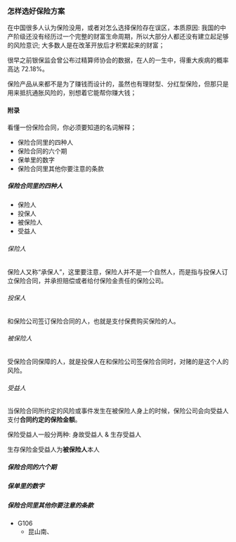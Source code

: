 ### 怎样选好保险方案

在中国很多人认为保险没用，或者对怎么选择保险存在误区，本质原因: 我国的中产阶级还没有经历过一个完整的财富生命周期，所以大部分人都还没有建立起足够的风险意识;
大多数人是在改革开放后才积累起来的财富；

很早之前银保监会曾公布过精算师协会的数据，在人的一生中，得重大疾病的概率高达 72.18%。

保险产品从来都不是为了赚钱而设计的，虽然也有理财型、分红型保险，但那只是用来抵抗通胀风险的，别想着它能帮你赚大钱；

#### 附录

看懂一份保险合同，你必须要知道的名词解释；

- 保险合同里的四种人
- 保险合同的六个期
- 保单里的数字
- 保险合同里其他你要注意的条款


##### 保险合同里的四种人

- 保险人
- 投保人
- 被保险人
- 受益人

###### 保险人

保险人又称“承保人”，这里要注意，保险人并不是一个自然人，而是指与投保人订立保险合同，并承担赔偿或者给付保险金责任的保险公司。

###### 投保人

和保险公司签订保险合同的人，也就是支付保费购买保险的人。

###### 被保险人

受保险合同保障的人，就是投保人在和保险公司签保险合同时，对赌的是这个人的风险。


###### 受益人

当保险合同所约定的风险或事件发生在被保险人身上的时候，保险公司会向受益人支付**合同约定的保险金额**。

保险受益人一般分两种: 身故受益人 & 生存受益人   

生存保险金受益人为**被保险人**本人


##### 保险合同的六个期

##### 保单里的数字
    
##### 保险合同里其他你要注意的条款

- G106
  - 昆山南、
